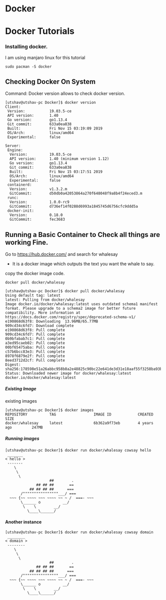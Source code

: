# Docker
# Docker Tutorials
### Installing docker.
I am using manjaro linux for this tutorial


	sudo pacman -S docker

## Checking Docker  On System
 Command: Docker version allows to check docker version.

	[utshav@utshav-pc Docker]$ docker version
	Client:
	 Version:           19.03.5-ce
	 API version:       1.40
	 Go version:        go1.13.4
	 Git commit:        633a0ea838
	 Built:             Fri Nov 15 03:19:09 2019
	 OS/Arch:           linux/amd64
	 Experimental:      false

	Server:
	 Engine:
	  Version:          19.03.5-ce
	  API version:      1.40 (minimum version 1.12)
	  Go version:       go1.13.4
	  Git commit:       633a0ea838
	  Built:            Fri Nov 15 03:17:51 2019
	  OS/Arch:          linux/amd64
	  Experimental:     false
	 containerd:
	  Version:          v1.3.2.m
	  GitCommit:        d50db0a42053864a270f648048f9a8b4f24eced3.m
	 runc:
	  Version:          1.0.0-rc9
	  GitCommit:        d736ef14f0288d6993a1845745d6756cfc9ddd5a
	 docker-init:
	  Version:          0.18.0
	  GitCommit:        fec3683


## Running a Basic Container to Check all things are working Fine.
Go to https://hub.docker.com/ and search for whalesay 
- It is a docker image which outputs the text you want the whale to say.

copy the docker image code.

	docker pull docker/whalesay

	[utshav@utshav-pc Docker]$ docker pull docker/whalesay
	Using default tag: latest
	latest: Pulling from docker/whalesay
	Image docker.io/docker/whalesay:latest uses outdated schema1 manifest format. Please upgrade to a schema2 image for better future compatibility. More information at https://docs.docker.com/registry/spec/deprecated-schema-v1/
	e190868d63f8: Downloading  13.96MB/65.77MB
	909cd34c6fd7: Download complete 
	e190868d63f8: Pull complete 
	909cd34c6fd7: Pull complete 
	0b9bfabab7c1: Pull complete 
	a3ed95caeb02: Pull complete 
	00bf65475aba: Pull complete 
	c57b6bcc83e3: Pull complete 
	8978f6879e2f: Pull complete 
	8eed3712d2cf: Pull complete 
	Digest: sha256:178598e51a26abbc958b8a2e48825c90bc22e641de3d31e18aaf55f3258ba93b
	Status: Downloaded newer image for docker/whalesay:latest
	docker.io/docker/whalesay:latest

#####  Existing Image

existing images

	[utshav@utshav-pc Docker]$ docker images
	REPOSITORY          TAG                 IMAGE ID            CREATED             SIZE
	docker/whalesay     latest              6b362a9f73eb        4 years ago         247MB
	
##### Running images

	[utshav@utshav-pc Docker]$ docker run docker/whalesay cowsay hello
	 _______ 
	< hello >
	 ------- 
		\
		 \
		  \     
						##        .            
				  ## ## ##       ==            
			   ## ## ## ##      ===            
		   /""""""""""""""""___/ ===        
	  ~~~ {~~ ~~~~ ~~~ ~~~~ ~~ ~ /  ===- ~~~   
		   \______ o          __/            
			\    \        __/             
			  \____\______/   
#### Another instance
	[utshav@utshav-pc Docker]$ docker run docker/whalesay cowsay domain
	 ________ 
	< domain >
	 -------- 
		\
		 \
		  \     
						##        .            
				  ## ## ##       ==            
			   ## ## ## ##      ===            
		   /""""""""""""""""___/ ===        
	  ~~~ {~~ ~~~~ ~~~ ~~~~ ~~ ~ /  ===- ~~~   
		   \______ o          __/            
			\    \        __/             
			  \____\______/   









